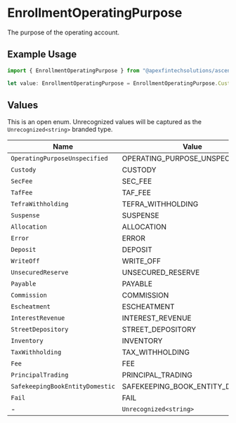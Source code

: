 # EnrollmentOperatingPurpose

The purpose of the operating account.

## Example Usage

```typescript
import { EnrollmentOperatingPurpose } from "@apexfintechsolutions/ascend-sdk/models/components";

let value: EnrollmentOperatingPurpose = EnrollmentOperatingPurpose.Custody;
```

## Values

This is an open enum. Unrecognized values will be captured as the `Unrecognized<string>` branded type.

| Name                             | Value                            |
| -------------------------------- | -------------------------------- |
| `OperatingPurposeUnspecified`    | OPERATING_PURPOSE_UNSPECIFIED    |
| `Custody`                        | CUSTODY                          |
| `SecFee`                         | SEC_FEE                          |
| `TafFee`                         | TAF_FEE                          |
| `TefraWithholding`               | TEFRA_WITHHOLDING                |
| `Suspense`                       | SUSPENSE                         |
| `Allocation`                     | ALLOCATION                       |
| `Error`                          | ERROR                            |
| `Deposit`                        | DEPOSIT                          |
| `WriteOff`                       | WRITE_OFF                        |
| `UnsecuredReserve`               | UNSECURED_RESERVE                |
| `Payable`                        | PAYABLE                          |
| `Commission`                     | COMMISSION                       |
| `Escheatment`                    | ESCHEATMENT                      |
| `InterestRevenue`                | INTEREST_REVENUE                 |
| `StreetDepository`               | STREET_DEPOSITORY                |
| `Inventory`                      | INVENTORY                        |
| `TaxWithholding`                 | TAX_WITHHOLDING                  |
| `Fee`                            | FEE                              |
| `PrincipalTrading`               | PRINCIPAL_TRADING                |
| `SafekeepingBookEntityDomestic`  | SAFEKEEPING_BOOK_ENTITY_DOMESTIC |
| `Fail`                           | FAIL                             |
| -                                | `Unrecognized<string>`           |